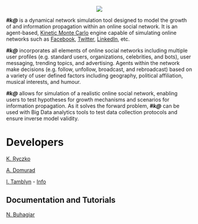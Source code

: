 <p align='center'>
<img src='../img/logo.svg'>
</p>

***#k@*** is a dynamical network simulation tool designed to model the growth of and information propagation within an online social network. It is an agent-based, [Kinetic Monte Carlo](https://en.wikipedia.org/wiki/Kinetic_Monte_Carlo) engine capable of simulating online networks such as [Facebook](https://www.facebook.com/), [Twitter](https://twitter.com/), [LinkedIn](https://www.linkedin.com/), etc.

***#k@*** incorporates all elements of online social networks including multiple user profiles (e.g. standard users, organizations, celebrities, and bots), user messaging, trending topics, and advertising. Agents within the network make decisions (e.g. follow, unfollow, broadcast, and rebroadcast) based on a variety of user defined factors including geography, political affiliation, musical interests, and humour.

***#k@*** allows for simulation of a realistic online social network, enabling users to test hypotheses for growth mechanisms and scenarios for information propagation. As it solves the forward problem, ***#k@*** can be used with Big Data analytics tools to test data collection protocols and ensure inverse model validity.

# **Developers**

[K. Ryczko](https://github.com/kryczko)

[A. Domurad](https://github.com/ludamad)

[I. Tamblyn](https://github.com/itamblyn) - [Info](http://faculty.uoit.ca/itamblyn/)

## **Documentation and Tutorials**

[N. Buhagiar](https://github.com/nbuhagiar)